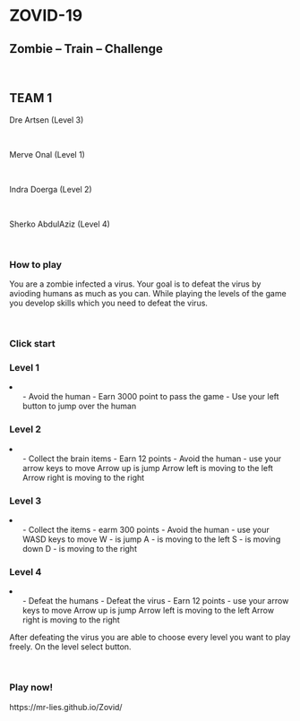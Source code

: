 <h1>ZOVID-19</h1>
<h2>Zombie – Train – Challenge</h2><br>

<h2>TEAM 1</h2>
<p>Dre Artsen 			(Level 3)</p><br>
<p>Merve Onal 			(Level 1)</p><br>
<p>Indra Doerga 		(Level 2)</p><br>
<p>Sherko AbdulAziz 		(Level 4)</p><br>


<h3>How to play</h3>
<p>You are a zombie infected a virus. 
Your goal is to defeat the virus by avioding humans as much as you can. 
While playing the levels of the game you develop skills which you need to defeat the virus.</p><br>

<h3>Click start</h3> 
<h3>Level 1</h3>
<li>
	<ul>
- Avoid the human
- Earn 3000 point to pass the game
- Use your left button to jump over the human<br>
	</ul>
</li>
<h3>Level 2</h3>
<li>
	<ul>
- Collect the brain items 
- Earn 12 points
- Avoid the human
- use your arrow keys to move 
 	Arrow up is jump
	Arrow left is moving to the left
 	Arrow right is moving to the right<br>
	</ul>
</li>		
<h3>Level 3</h3>
<li>
	<ul>
- Collect the items
- earm 300 points
- Avoid the human
- use your WASD keys to move
 	W - is jump
	 A - is moving to the left
 	 S - is moving down
 	 D - is moving to the right<br>
	</ul>
</li>
<h3>Level 4</h3>
<li>
	<ul>
- Defeat the humans
- Defeat the virus 
- Earn 12 points
- use your arrow keys to move 
 	Arrow up is jump
	Arrow left is moving to the left
 	Arrow right is moving to the right<br>
	</ul>
</li>

<p>After defeating the virus you are able to choose every level you want to play freely. 
On the level select button.</p> <br>
   
<h3>Play now!</h3>
https://mr-lies.github.io/Zovid/
         
 
 
